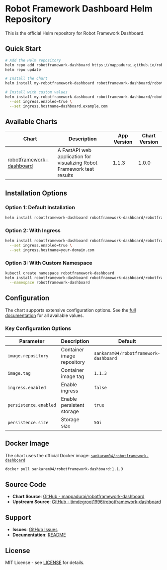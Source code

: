 # Robot Framework Dashboard Helm Repository

This is the official Helm repository for Robot Framework Dashboard.

## Quick Start

```bash
# Add the Helm repository
helm repo add robotframework-dashboard https://mappadurai.github.io/robotframework-dashboard/
helm repo update

# Install the chart
helm install my-robotframework-dashboard robotframework-dashboard/robotframework-dashboard

# Install with custom values
helm install my-robotframework-dashboard robotframework-dashboard/robotframework-dashboard \
  --set ingress.enabled=true \
  --set ingress.hostname=dashboard.example.com
```

## Available Charts

| Chart | Description | App Version | Chart Version |
|-------|-------------|-------------|---------------|
| [robotframework-dashboard](https://github.com/mappadurai/robotframework-dashboard) | A FastAPI web application for visualizing Robot Framework test results | 1.1.3 | 1.0.0 |

## Installation Options

### Option 1: Default Installation
```bash
helm install robotframework-dashboard robotframework-dashboard/robotframework-dashboard
```

### Option 2: With Ingress
```bash
helm install robotframework-dashboard robotframework-dashboard/robotframework-dashboard \
  --set ingress.enabled=true \
  --set ingress.hostname=your-domain.com
```

### Option 3: With Custom Namespace
```bash
kubectl create namespace robotframework-dashboard
helm install robotframework-dashboard robotframework-dashboard/robotframework-dashboard \
  --namespace robotframework-dashboard
```

## Configuration

The chart supports extensive configuration options. See the [full documentation](https://github.com/mappadurai/robotframework-dashboard/tree/main/helm/robotframework-dashboard) for all available values.

### Key Configuration Options

| Parameter | Description | Default |
|-----------|-------------|---------|
| `image.repository` | Container image repository | `sankaram04/robotframework-dashboard` |
| `image.tag` | Container image tag | `1.1.3` |
| `ingress.enabled` | Enable ingress | `false` |
| `persistence.enabled` | Enable persistent storage | `true` |
| `persistence.size` | Storage size | `5Gi` |

## Docker Image

The chart uses the official Docker image: [`sankaram04/robotframework-dashboard`](https://hub.docker.com/r/sankaram04/robotframework-dashboard)

```bash
docker pull sankaram04/robotframework-dashboard:1.1.3
```

## Source Code

- **Chart Source**: [GitHub - mappadurai/robotframework-dashboard](https://github.com/mappadurai/robotframework-dashboard)
- **Upstream Source**: [GitHub - timdegroot1996/robotframework-dashboard](https://github.com/timdegroot1996/robotframework-dashboard)

## Support

- **Issues**: [GitHub Issues](https://github.com/mappadurai/robotframework-dashboard/issues)
- **Documentation**: [README](https://github.com/mappadurai/robotframework-dashboard/blob/main/README.md)

## License

MIT License - see [LICENSE](https://github.com/mappadurai/robotframework-dashboard/blob/main/LICENSE) for details.
